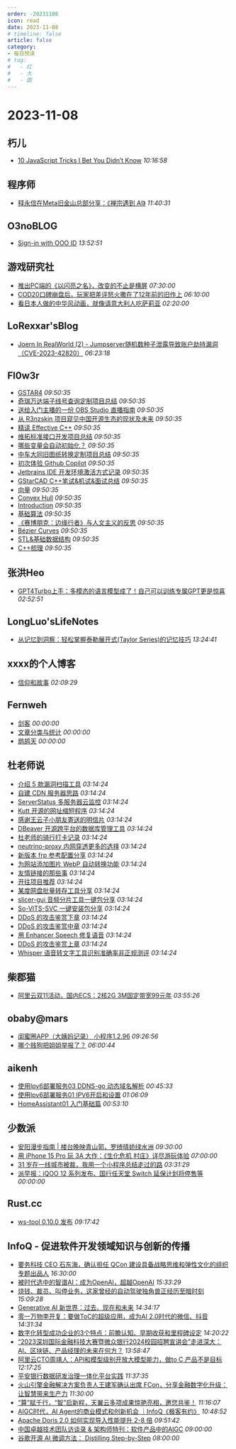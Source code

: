 ```yaml
---
order: -20231108
icon: read
date: 2023-11-08
# timeline: false
article: false
category:
- 每日悦读
# tag:
#   - 红
#   - 大
#   - 圆
---
```


# 2023-11-08 
## 朽儿<span></span>
* [10 JavaScript Tricks I Bet You Didn’t Know](https://javascript.plainenglish.io/10-javascript-tricks-i-bet-you-didnt-know-58243196adad?source=rss-c3917681a8f5------2) *10:16:58* 
## 程序师<span></span>
* [释永信在Meta旧金山总部分享：《禅宗遇到 AI》](https://www.techug.com/post/shi-yongxin-shares-at-meta-s-san-francisco-headquarters-zen-encounters-ai856cf40db2c93e02bc25/) *11:40:31* 
## O3noBLOG<span></span>
* [Sign-in with OOO ID](https://blog.othree.net/log/2023/11/08/sign-in-with-/) *13:52:51* 
## 游戏研究社<span></span>
* [推出PC端的《以闪亮之名》，改变的不止是横屏](https://www.yystv.cn/p/11316) *07:30:00* 
* [COD20口碑崩盘后，玩家把差评怒火撒在了12年前的旧作上](https://www.yystv.cn/p/11314) *06:10:00* 
* [看日本人做的中华风动画，就像请意大利人吃萨莉亚](https://www.yystv.cn/p/11313) *02:20:00* 
## LoRexxar'sBlog<span></span>
* [Joern In RealWorld (2) - Jumpserver随机数种子泄露导致账户劫持漏洞（CVE-2023-42820）](https://lorexxar.cn/2023/10/26/joerninrw2/) *06:23:18* 
## Fl0w3r<span></span>
* [GSTAR4](https://yousazoe.top/archives/40229a0d.html) *09:50:35* 
* [奇瑞万达端子线号查询定制项目总结](https://yousazoe.top/archives/71415cfa.html) *09:50:35* 
* [送给入门主播的一份 OBS Studio 直播指南](https://yousazoe.top/archives/cf9398b.html) *09:50:35* 
* [从 R3nzskin 项目窥见中国开源生态的现状及未来](https://yousazoe.top/archives/7a6d5884.html) *09:50:35* 
* [精读 Effective C++](https://yousazoe.top/archives/f1767e7a.html) *09:50:35* 
* [维拓标准接口开发项目总结](https://yousazoe.top/archives/4bc24537.html) *09:50:35* 
* [哪些变量会自动初始化？](https://yousazoe.top/archives/62e0ea85.html) *09:50:35* 
* [中车大同旧图纸转换定制项目总结](https://yousazoe.top/archives/7671ec9e.html) *09:50:35* 
* [初次体验 Github Copilot](https://yousazoe.top/archives/ff967b76.html) *09:50:35* 
* [Jetbrains IDE 开发环境激活方式记录](https://yousazoe.top/archives/a906a6fe.html) *09:50:35* 
* [GStarCAD C++笔试&机试&面试总结](https://yousazoe.top/archives/2fcb9e48.html) *09:50:35* 
* [向量](https://yousazoe.top/archives/8c47f151.html) *09:50:35* 
* [Convex Hull](https://yousazoe.top/archives/84b74385.html) *09:50:35* 
* [Introduction](https://yousazoe.top/archives/ed328fdc.html) *09:50:35* 
* [基础算法](https://yousazoe.top/archives/ce5da845.html) *09:50:35* 
* [《赛博朋克：边缘行者》与人文主义的反思](https://yousazoe.top/archives/dff9eab3.html) *09:50:35* 
* [Bézier Curves](https://yousazoe.top/archives/ca6f86db.html) *09:50:35* 
* [STL&基础数据结构](https://yousazoe.top/archives/558bb9a.html) *09:50:35* 
* [C++梳理](https://yousazoe.top/archives/74ba873d.html) *09:50:35* 
## 张洪Heo<span></span>
* [GPT4Turbo上手：多模态的语言模型成了！自己可以训练专属GPT更是惊喜](https://blog.zhheo.com/p/528bc686.html) *02:52:51* 
## LongLuo'sLifeNotes<span></span>
* [从记忆到洞察：轻松掌握泰勒展开式(Taylor Series)的记忆技巧](http://www.longluo.me/blog/2023/04/26/Taylor-Series/) *13:24:41* 
## xxxx的个人博客<span></span>
* [信仰和故事](https://windsong.top/%E4%BF%A1%E4%BB%B0%E5%92%8C%E6%95%85%E4%BA%8B/) *02:09:29* 
## Fernweh<span></span>
* [剑客](https://blog.wohin.me/morning/jian-ke/) *00:00:00* 
* [文章分类与统计](https://blog.wohin.me/post-categories/) *00:00:00* 
* [鹧鸪天](https://blog.wohin.me/morning/zhe-gu-tian-su-shi/) *00:00:00* 
## 杜老师说<span></span>
* [介绍 5 款漏洞扫描工具](https://dusays.com/644/) *03:14:24* 
* [自建 CDN 服务器思路](https://dusays.com/643/) *03:14:24* 
* [ServerStatus 多服务器云监控](https://dusays.com/642/) *03:14:24* 
* [Kutt 开源的网址缩短程序](https://dusays.com/641/) *03:14:24* 
* [感谢王云子小朋友寄送的明信片](https://dusays.com/640/) *03:14:24* 
* [DBeaver 开源跨平台的数据库管理工具](https://dusays.com/639/) *03:14:24* 
* [杜老师的骑行打卡记录](https://dusays.com/638/) *03:14:24* 
* [neutrino-proxy 内网穿透更多的选择](https://dusays.com/637/) *03:14:24* 
* [新版本 frp 参考配置分享](https://dusays.com/636/) *03:14:24* 
* [为网站添加图片 WebP 自动转换功能](https://dusays.com/635/) *03:14:24* 
* [友情链接的那些事](https://dusays.com/634/) *03:14:24* 
* [开往项目推荐](https://dusays.com/633/) *03:14:24* 
* [某度网盘批量转存工具分享](https://dusays.com/632/) *03:14:24* 
* [slicer-gui 音频分片工具一键包分享](https://dusays.com/631/) *03:14:24* 
* [So-VITS-SVC 一键安装包分享](https://dusays.com/630/) *03:14:24* 
* [DDoS 的攻击鉴赏下章](https://dusays.com/629/) *03:14:24* 
* [DDoS 的攻击鉴赏中章](https://dusays.com/628/) *03:14:24* 
* [用 Enhancer Speech 修复语音](https://dusays.com/627/) *03:14:24* 
* [DDoS 的攻击鉴赏上章](https://dusays.com/626/) *03:14:24* 
* [Whisper 语音转文字工具识别准确率非正规测评](https://dusays.com/625/) *03:14:24* 
## 柴郡猫<span></span>
* [阿里云双11活动，国内ECS：2核2G 3M固定带宽99元年](https://www.cheshirex.com/7951.html) *03:55:26* 
## obaby@mars<span></span>
* [闺蜜圈APP（大姨妈记录） 小程序1.2.96](https://h4ck.org.cn/2023/11/%e9%97%ba%e8%9c%9c%e5%9c%88app%ef%bc%88%e5%a4%a7%e5%a7%a8%e5%a6%88%e8%ae%b0%e5%bd%95%ef%bc%89-%e5%b0%8f%e7%a8%8b%e5%ba%8f1-2-96/) *09:26:56* 
* [哪个贱狗把姐姐举报了？](https://h4ck.org.cn/2023/11/%e5%93%aa%e4%b8%aa%e8%b4%b1%e7%8b%97%e6%8a%8a%e5%a7%90%e5%a7%90%e4%b8%be%e6%8a%a5%e4%ba%86%ef%bc%9f/) *06:00:44* 
## aikenh<span></span>
* [使用Ipv6部署服务03 DDNS-go 动态域名解析](http://aikenh.cn/cn/deploy_server_byipv6_03_ddnsgo/) *00:45:33* 
* [使用Ipv6部署服务01 IPV6开启和设置](http://aikenh.cn/cn/deploy_server_byipv6/) *01:06:09* 
* [HomeAssistant01 入门基础篇](http://aikenh.cn/cn/HomeAssistant_Init/) *00:53:10* 
## 少数派<span></span>
* [安阳漫步指南 | 楼台晚映青山郭，罗绮晴娇绿水洲](https://sspai.com/post/84241) *09:30:00* 
* [用 iPhone 15 Pro 玩 3A 大作：《生化危机 村庄》详尽游玩体验](https://sspai.com/post/84223) *07:00:00* 
* [31 岁在一线城市被裁，我用一个小程序总结走过的路](https://sspai.com/post/83956) *03:31:29* 
* [派早报：iQOO 12 系列发布、国行任天堂 Switch 延保计划将停售等](https://sspai.com/post/84243) *00:00:00* 
## Rust.cc<span></span>
* [ws-tool 0.10.0 发布](https://rustcc.cn/article?id=261f6afc-fe0e-42ea-a5cb-c8245661b39b) *09:17:42* 
## InfoQ - 促进软件开发领域知识与创新的传播<span></span>
* [要务科技 CEO 石东海，确认担任 QCon 建设具备战略思维和弹性文化的组织专题出品人](https://www.infoq.cn/article/hsNPu3m4Kd0AsphlwCrV?utm_source=rss&utm_medium=article) *16:30:00* 
* [被时代选中的智谱AI：成为OpenAI，超越OpenAI](https://www.infoq.cn/article/sJzsW7aMIglaaKFa9EqX?utm_source=rss&utm_medium=article) *15:33:29* 
* [烧钱、裁员、叫停业务，这家曾经的自动驾驶独角兽正经历至暗时刻](https://www.infoq.cn/article/tcB7Ql56Q1i0UOmgSywd?utm_source=rss&utm_medium=article) *15:09:28* 
* [Generative AI 新世界：过去、现在和未来](https://www.infoq.cn/article/B0JNSlJPFxY5eebdIOZE?utm_source=rss&utm_medium=article) *14:34:17* 
* [零一万物李开复：要做ToC的超级应用，成为AI 2.0时代的微信、抖音](https://www.infoq.cn/article/SiIDsk9dX3yQJ3pCO1A8?utm_source=rss&utm_medium=article) *14:31:34* 
* [数字化转型成功企业的3个特点：前瞻认知、早期收获和里程碑设定](https://www.infoq.cn/article/Vzuau7dgxQvhsWZOhf3E?utm_source=rss&utm_medium=article) *14:20:22* 
* [“2023深圳国际金融科技大赛暨微众银行2024校园招聘宣讲会”走进深大：AI、区块链、产品经理的未来在何方？](https://www.infoq.cn/article/NjkLsroBG4rfmaAYdu13?utm_source=rss&utm_medium=article) *13:58:47* 
* [阿里云CTO周靖人：API和模型级别开放大模型能力，做to C 产品不是目标](https://www.infoq.cn/article/zptXlfRaUrtvBoE8bYmu?utm_source=rss&utm_medium=article) *12:17:25* 
* [平安银行数据研发治理一体化平台实践](https://www.infoq.cn/article/RZJDKpFIZ7erv9EuYiVd?utm_source=rss&utm_medium=article) *11:37:35* 
* [火山引擎金融解决方案负责人王建军确认出席 FCon，分享金融数字化升级：让智慧带来生产力](https://www.infoq.cn/article/0Mh7GIzC3GdmtAQGW0Jw?utm_source=rss&utm_medium=article) *11:30:00* 
* [“算”赋千行，“智”启新程，天翼云多项成果惊艳亮相，邀您共鉴！](https://www.infoq.cn/article/7wdgYqK7JYVvdEay5hON?utm_source=rss&utm_medium=article) *11:16:07* 
* [AIGC时代，AI Agent的商业模式和创新机会 ｜InfoQ《极客有约》](https://www.infoq.cn/video/xLSmwEFmDqpIafLzN3io?utm_source=rss&utm_medium=article) *10:48:52* 
* [Apache Doris 2.0 如何实现导入性能提升 2-8 倍](https://www.infoq.cn/article/8kEox8KdpTjOh4s1gRH4?utm_source=rss&utm_medium=article) *09:51:42* 
* [中国卓越技术团队访谈录 & 架构师特刊：软件产品中的AIGC](https://www.infoq.cn/minibook/Ba7kqNscXOQoaZAduZsz?utm_source=rss&utm_medium=article) *09:00:00* 
* [谷歌开源 AI 微调方法： Distilling Step-by-Step](https://www.infoq.cn/article/P2agXGEtoLNotk2Eb8xP?utm_source=rss&utm_medium=article) *08:00:00* 
